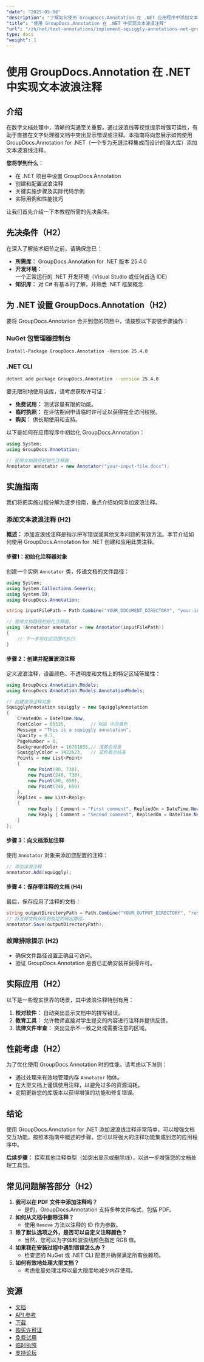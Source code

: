 ```yaml
---
"date": "2025-05-06"
"description": "了解如何使用 GroupDocs.Annotation 在 .NET 应用程序中添加文本波浪注释，以提高文档的可读性和反馈。"
"title": "使用 GroupDocs.Annotation 在 .NET 中实现文本波浪注释"
"url": "/zh/net/text-annotations/implement-squiggly-annotations-net-groupdocs/"
type: docs
"weight": 1
---
```


# 使用 GroupDocs.Annotation 在 .NET 中实现文本波浪注释

## 介绍
在数字文档处理中，清晰的沟通至关重要。通过波浪线等视觉提示增强可读性，有助于直接在文字处理器文档中突出显示错误或注释。本指南将向您展示如何使用 GroupDocs.Annotation for .NET（一个专为无缝注释集成而设计的强大库）添加文本波浪线注释。

**您将学到什么：**
- 在 .NET 项目中设置 GroupDocs.Annotation
- 创建和配置波浪注释
- 关键实施步骤及实际代码示例
- 实际用例和性能技巧

让我们首先介绍一下本教程所需的先决条件。

## 先决条件（H2）
在深入了解技术细节之前，请确保您已：

- **所需库：** GroupDocs.Annotation for .NET 版本 25.4.0
- **开发环境：** 一个正常运行的 .NET 开发环境（Visual Studio 或任何首选 IDE）
- **知识库：** 对 C# 有基本的了解，并熟悉 .NET 框架概念

## 为 .NET 设置 GroupDocs.Annotation（H2）
要将 GroupDocs.Annotation 合并到您的项目中，请按照以下安装步骤操作：

### NuGet 包管理器控制台
```
Install-Package GroupDocs.Annotation -Version 25.4.0
```

### .NET CLI
```bash
dotnet add package GroupDocs.Annotation --version 25.4.0
```

要无限制地使用该库，请考虑获取许可证：
- **免费试用：** 测试容量有限的功能。
- **临时执照：** 在评估期间申请临时许可证以获得完全访问权限。
- **购买：** 供长期使用和支持。

以下是如何在应用程序中初始化 GroupDocs.Annotation：
```csharp
using System;
using GroupDocs.Annotation;

// 使用文档路径初始化注释器
Annotator annotator = new Annotator("your-input-file.docx");
```

## 实施指南
我们将把实施过程分解为逐步指南，重点介绍如何添加波浪注释。

### 添加文本波浪注释 (H2)
**概述：**
添加波浪线注释是指示拼写错误或其他文本问题的有效方法。本节介绍如何使用 GroupDocs.Annotation for .NET 创建和应用此类注释。

#### 步骤1：初始化注释器对象 
创建一个实例 `Annotator` 类，传递文档的文件路径：
```csharp
using System;
using System.Collections.Generic;
using System.IO;
using GroupDocs.Annotation;

string inputFilePath = Path.Combine("YOUR_DOCUMENT_DIRECTORY", "your-input-file.docx");

// 使用文档路径初始化注释器。
using (Annotator annotator = new Annotator(inputFilePath))
{
    // 下一步将在此范围内执行
}
```

#### 步骤 2：创建并配置波浪注释 
定义波浪注释，设置颜色、不透明度和文档上的特定区域等属性：
```csharp
using GroupDocs.Annotation.Models;
using GroupDocs.Annotation.Models.AnnotationModels;

// 创建波浪注释对象
SquigglyAnnotation squiggly = new SquigglyAnnotation
{
    CreatedOn = DateTime.Now,
    FontColor = 65535,         // RGB 中的黄色
    Message = "This is a squiggly annotation",
    Opacity = 0.7,
    PageNumber = 0,
    BackgroundColor = 16761035,// 浅黄色背景
    SquigglyColor = 1422623,   // 蓝色表示线条
    Points = new List<Point>
    {
        new Point(80, 730),
        new Point(240, 730),
        new Point(80, 650),
        new Point(240, 650)
    },
    Replies = new List<Reply>
    {
        new Reply { Comment = "First comment", RepliedOn = DateTime.Now },
        new Reply { Comment = "Second comment", RepliedOn = DateTime.Now }
    }
};
```

#### 步骤 3：向文档添加注释 
使用 `Annotator` 对象来添加您配置的注释：
```csharp
// 添加波浪注释
annotator.Add(squiggly);
```

#### 步骤 4：保存带注释的文档 (H4)
最后，保存应用了注释的文档：
```csharp
string outputDirectoryPath = Path.Combine("YOUR_OUTPUT_DIRECTORY", "result" + Path.GetExtension(inputFilePath));
// 将注释文档保存到指定的输出路径。
annotator.Save(outputDirectoryPath);
```

### 故障排除提示 (H2)
- 确保文件路径设置正确且可访问。
- 验证 GroupDocs.Annotation 是否已正确安装并获得许可。

## 实际应用（H2）
以下是一些现实世界的场景，其中波浪注释特别有用：
1. **校对软件：** 自动突出显示文档中的拼写错误。
2. **教育工具：** 允许教师直接对学生提交的内容进行注释并提供反馈。
3. **法律文件审查：** 突出显示不一致之处或需要注意的区域。

## 性能考虑（H2）
为了优化使用 GroupDocs.Annotation 时的性能，请考虑以下准则：
- 通过处理来有效地管理内存 `Annotator` 物体。
- 在大型文档上谨慎使用注释，以避免过多的资源消耗。
- 定期更新您的库版本以获得增强的功能和修复错误。

## 结论
使用 GroupDocs.Annotation for .NET 添加波浪线注释非常简单，可以增强文档交互功能。按照本指南中概述的步骤，您可以将强大的注释功能集成到您的应用程序中。

**后续步骤：**
探索其他注释类型（如突出显示或删除线），以进一步增强您的文档处理工具包。

## 常见问题解答部分（H2）
1. **我可以在 PDF 文件中添加注释吗？**
   - 是的，GroupDocs.Annotation 支持多种文件格式，包括 PDF。
2. **如何从文档中删除注释？**
   - 使用 `Remove` 方法以注释的 ID 作为参数。
3. **除了默认选项之外，是否可以自定义注释颜色？**
   - 当然，您可以为字体和波浪线颜色指定 RGB 值。
4. **如果我在安装过程中遇到错误怎么办？**
   - 检查您的 NuGet 或 .NET CLI 配置并确保满足所有依赖项。
5. **如何有效地处理大型文档？**
   - 考虑批量处理注释以最大限度地减少内存使用。

## 资源
- [文档](https://docs.groupdocs.com/annotation/net/)
- [API 参考](https://reference.groupdocs.com/annotation/net/)
- [下载](https://releases.groupdocs.com/annotation/net/)
- [购买许可证](https://purchase.groupdocs.com/buy)
- [免费试用](https://releases.groupdocs.com/annotation/net/)
- [临时执照](https://purchase.groupdocs.com/temporary-license/)
- [支持论坛](https://forum.groupdocs.com/c/annotation/)
